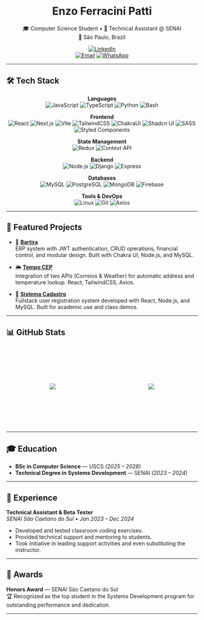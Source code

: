 <div align="center">

# Enzo Ferracini Patti

🎓 Computer Science Student • 💼 Technical Assistant @ SENAI  
📍 São Paulo, Brazil  

[![LinkedIn](https://img.shields.io/badge/-LinkedIn-0A66C2?style=for-the-badge&logo=linkedin&logoColor=white)](https://linkedin.com/in/efpatti)  
[![Email](https://img.shields.io/badge/-Email-EA4335?style=for-the-badge&logo=gmail&logoColor=white)](mailto:efpatti.dev@gmail.com)
[![WhatsApp](https://img.shields.io/badge/-WhatsApp-25D366?style=for-the-badge&logo=whatsapp&logoColor=white)](https://wa.me/5511978833101)

</div>

---

## 🛠️ Tech Stack

<div align="center">

**Languages**  
![JavaScript](https://img.shields.io/badge/-JavaScript-000?style=for-the-badge&logo=javascript)
![TypeScript](https://img.shields.io/badge/-TypeScript-000?style=for-the-badge&logo=typescript)
![Python](https://img.shields.io/badge/-Python-000?style=for-the-badge&logo=python)
![Bash](https://img.shields.io/badge/-Bash-000?style=for-the-badge&logo=gnubash)

**Frontend**  
![React](https://img.shields.io/badge/-React-000?style=for-the-badge&logo=react)
![Next.js](https://img.shields.io/badge/-Next.js-000?style=for-the-badge&logo=next.js)
![Vite](https://img.shields.io/badge/-Vite-000?style=for-the-badge&logo=vite)
![TailwindCSS](https://img.shields.io/badge/-TailwindCSS-000?style=for-the-badge&logo=tailwind-css)
![ChakraUI](https://img.shields.io/badge/-Chakra_UI-000?style=for-the-badge&logo=chakra-ui)
![Shadcn UI](https://img.shields.io/badge/-Shadcn_UI-000?style=for-the-badge&logo=ui-ux&logoColor=white)
![SASS](https://img.shields.io/badge/-SASS-000?style=for-the-badge&logo=sass)
![Styled Components](https://img.shields.io/badge/-Styled_Components-000?style=for-the-badge&logo=styled-components)

**State Management**  
![Redux](https://img.shields.io/badge/-Redux-000?style=for-the-badge&logo=redux)
![Context API](https://img.shields.io/badge/-Context_API-000?style=for-the-badge&logo=react)

**Backend**  
![Node.js](https://img.shields.io/badge/-Node.js-000?style=for-the-badge&logo=node.js)
![Django](https://img.shields.io/badge/-Django-000?style=for-the-badge&logo=django)
![Express](https://img.shields.io/badge/-Express.js-000?style=for-the-badge&logo=express)

**Databases**  
![MySQL](https://img.shields.io/badge/-MySQL-000?style=for-the-badge&logo=mysql)
![PostgreSQL](https://img.shields.io/badge/-PostgreSQL-000?style=for-the-badge&logo=postgresql)
![MongoDB](https://img.shields.io/badge/-MongoDB-000?style=for-the-badge&logo=mongodb)
![Firebase](https://img.shields.io/badge/-Firebase-000?style=for-the-badge&logo=firebase)

**Tools & DevOps**  
![Linux](https://img.shields.io/badge/-Linux-000?style=for-the-badge&logo=linux)
![Git](https://img.shields.io/badge/-Git-000?style=for-the-badge&logo=git)
![Axios](https://img.shields.io/badge/-Axios-000?style=for-the-badge&logo=axios)

</div>

---

## 🚀 Featured Projects

- 🔐 [**Bartira**](https://github.com/efpatti/bartira)  
  ERP system with JWT authentication, CRUD operations, financial control, and modular design. Built with Chakra UI, Node.js, and MySQL.

- 🌦️ [**Tempo CEP**](https://github.com/efpatti/tempo-cep)  
  Integration of two APIs (Correios & Weather) for automatic address and temperature lookup. React, TailwindCSS, Axios.

- 👥 [**Sistema Cadastro**](https://github.com/efpatti/sistema-cadastro)  
  Fullstack user registration system developed with React, Node.js, and MySQL. Built for academic use and class demos.

---

## 📊 GitHub Stats

<div align="center" style="display: flex; justify-content: center; gap: 16px;">

  <div style="width: 420px; height: 210px; display: flex; align-items: center; justify-content: center;">
    <img src="https://awesome-github-stats.azurewebsites.net/user-stats/efpatti?cardType=level&theme=github-dark&preferLogin=true" style="max-width: 100%; max-height: 100%;" />
  </div>

  <div style="width: 420px; height: 210px; display: flex; align-items: center; justify-content: center;">
    <img src="https://github-readme-stats.vercel.app/api/top-langs/?username=efpatti&layout=compact&theme=github_dark&hide_border=true" style="max-width: 100%; max-height: 100%;" />
  </div>

</div>


---

## 🎓 Education

- **BSc in Computer Science** — USCS *(2025 – 2028)*  
- **Technical Degree in Systems Development** — SENAI *(2023 – 2024)*

---

## 💼 Experience

**Technical Assistant & Beta Tester**  
_SENAI São Caetano do Sul • Jan 2023 – Dec 2024_

- Developed and tested classroom coding exercises.
- Provided technical support and mentoring to students.
- Took initiative in leading support activities and even substituting the instructor.

---

## 🏅 Awards

**Honors Award** — SENAI São Caetano do Sul  
🏆 Recognized as the top student in the Systems Development program for outstanding performance and dedication.

---
